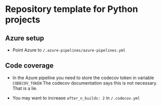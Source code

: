 # Repository template for Python projects

## Azure setup

* Point Azure to `/.azure-pipelines/azure-pipelines.yml`

## Code coverage

* In the Azure pipeline you need to store the codecov token in variable `CODECOV_TOKEN`
  The codecov documentation says this is not necessary. That is a lie.

* You may want to increase `after_n_builds: 2` in `/.codecov.yml`
